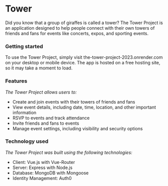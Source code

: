 
# Tower 
Did you know that a group of giraffes is called a tower? The Tower Project is an application designed to help people connect with their own towers of friends and fans for events like concerts, expos, and sporting events.

### Getting started
To use the Tower Project, simply visit the-tower-project-2023.onrender.com on your desktop or mobile device. The app is hosted on a free hosting site, so it may take a moment to load.

### Features
_The Tower Project allows users to:_

- Create and join events with their towers of friends and fans
- View event details, including date, time, location, and other important information
- RSVP to events and track attendance
- Invite friends and fans to events
- Manage event settings, including visibility and security options

### Technology used
_The Tower Project was built using the following technologies:_

- Client: Vue.js with Vue-Router
- Server: Express with Node.js
- Database: MongoDB with Mongoose
- Identity Management: Auth0
